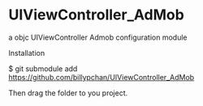# UIViewController_AdMob
a objc UIViewController Admob configuration module

Installation

$ git submodule add https://github.com/billypchan/UIViewController_AdMob

Then drag the folder to you project.

